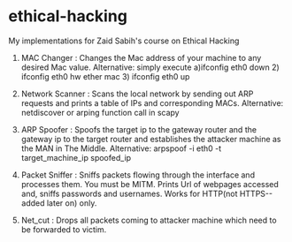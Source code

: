 # ethical-hacking
My implementations for Zaid Sabih's course on Ethical Hacking

1) MAC Changer     : Changes the Mac address of your machine to any desired Mac value. Alternative: simply execute a)ifconfig eth0 down 2) ifconfig eth0 hw ether mac 3) ifconfig eth0 up

2) Network Scanner : Scans the local network by sending out ARP requests and prints a table of IPs and corresponding MACs. Alternative: netdiscover or arping function call in scapy

3) ARP Spoofer     : Spoofs the target ip to the gateway router and the gateway ip to the target router and establishes the attacker machine as the MAN in The Middle. Alternative: arpspoof -i eth0 -t target_machine_ip spoofed_ip

4) Packet Sniffer  : Sniffs packets flowing through the interface and processes them. You must be MITM. Prints Url of webpages accessed and, sniffs passwords and usernames. Works for HTTP(not HTTPS--added later on) only.

5) Net_cut          : Drops all packets coming to attacker machine which need to be forwarded to victim.
